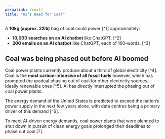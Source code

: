 ```yaml
---
permalink: /coal/
title: "AI’s Need for Coal"
---
```

A **10kg (approx. 22lb)** bag of coal could power [^1] approximately:
- **10,000 searches on an AI chatbot** like ChatGPT. [^2]
- **200 emails on an AI chatbot** like ChatGPT, each of 100-words. [^3]

## Coal was being phased out before AI boomed
Coal power plants currently produce about a third of global electricity [^4]. Coal is the **most carbon-intensive of all fossil fuels** however, which has prompted the gradual phasing out of coal for other electricity sources, ideally renewable ones [^5]. AI has directly interrupted the phasing out of coal power plants: 

The energy demand of the United States is predicted to exceed the nation’s power supply in the next few years alone, with data centres being a primary driver of this demand [^6]. 

To meet AI-driven energy demands, coal power plants that were planned to shut down in pursuit of clean energy goals prolonged their deadlines to phase out coal [7].
